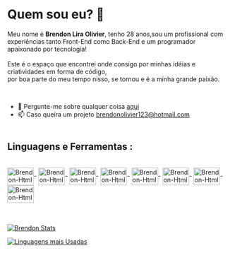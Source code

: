 <h1>Quem sou eu? 🧐</h1>

<p>Meu nome é <b>Brendon Lira Olivier</b>, tenho 28 anos,sou um profissional com experiências tanto Front-End como Back-End e um programador apaixonado por tecnologia! <br><br>
Este é o espaço que encontrei onde consigo por minhas idéias e criatividades em forma de código,<br> por boa parte do meu tempo nisso, se tornou e é a minha grande paixão.</p><br>

- 💬 Pergunte-me sobre qualquer coisa [aqui](https://www.linkedin.com/in/brendon-olivier/)
- 📫 Caso queira um projeto [brendonolivier123@hotmail.com](brendonolivier123@hotmail.com)
<br><br>

<h2 font-size="60px">Linguagens e Ferramentas :</h2><br>

<div style="display: inline-block">
  <img align="center" alt="Brendon-Html" height="40" width="60" src="https://cdn.jsdelivr.net/gh/devicons/devicon@latest/icons/html5/html5-original.svg">-
  <img align="center" alt="Brendon-Html" height="40" width="60" src="https://cdn.jsdelivr.net/gh/devicons/devicon@latest/icons/css3/css3-original.svg">-
  <img align="center" alt="Brendon-Html" height="40" width="60" src="https://cdn.jsdelivr.net/gh/devicons/devicon@latest/icons/javascript/javascript-original.svg">-
  <img align="center" alt="Brendon-Html" height="40" width="60" src="https://cdn.jsdelivr.net/gh/devicons/devicon@latest/icons/react/react-original-wordmark.svg">-
  <img align="center" alt="Brendon-Html" height="40" width="60" src="https://cdn.jsdelivr.net/gh/devicons/devicon@latest/icons/nodejs/nodejs-original.svg">-
  <img align="center" alt="Brendon-Html" height="40" width="60" src="https://cdn.jsdelivr.net/gh/devicons/devicon@latest/icons/postgresql/postgresql-original.svg">-
  <img align="center" alt="Brendon-Html" height="40" width="60" src="https://cdn.jsdelivr.net/gh/devicons/devicon@latest/icons/mongodb/mongodb-original.svg">-
  <img align="center" alt="Brendon-Html" height="40" width="60" src="https://cdn.jsdelivr.net/gh/devicons/devicon@latest/icons/sequelize/sequelize-original.svg">
</div>


<br>
<br>
<br>

[![Brendon Stats](https://github-readme-stats.vercel.app/api?username=BrendonOlivier)](https://github.com/anuraghazra/github-readme-stats)

[![Linguagens mais Usadas](https://github-readme-stats.vercel.app/api/top-langs/?username=BrendonOlivier)](https://github.com/anuraghazra/github-readme-stats)
